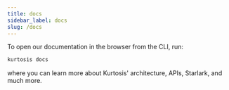 ```yaml
---
title: docs
sidebar_label: docs
slug: /docs
---
```


To open our documentation in the browser from the CLI, run:

```bash
kurtosis docs
```

where you can learn more about Kurtosis' architecture, APIs, Starlark, and much more.

